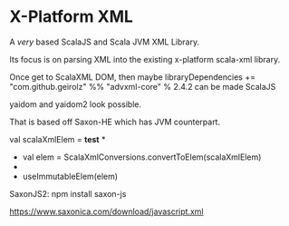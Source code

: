 # X-Platform XML

A *very* based ScalaJS and Scala JVM XML Library.

Its focus is on parsing XML into the existing x-platform scala-xml library.




Once get to ScalaXML DOM, then maybe   libraryDependencies += "com.github.geirolz" %% "advxml-core" % 2.4.2 can be made ScalaJS


yaidom and yaidom2 look possible.


That is based off Saxon-HE which has JVM counterpart.


val scalaXmlElem = <a xmlns="http://a"><b><c>test</c></b></a>
* 
* val elem = ScalaXmlConversions.convertToElem(scalaXmlElem)
* 
* useImmutableElem(elem)


SaxonJS2:
npm install saxon-js

https://www.saxonica.com/download/javascript.xml

